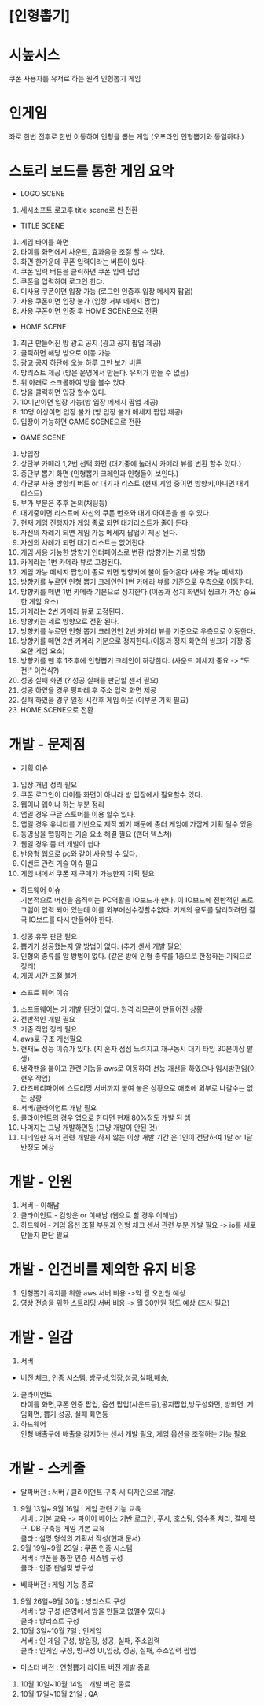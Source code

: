 # [인형뽑기]
# 시높시스
쿠폰 사용자를 유저로 하는 원격 인형뽑기 게임

# 인게임
좌로 한번 전후로 한번 이동하여 인형을 뽑는 게임 (오프라인 인형뽑기와 동일하다.)

# 스토리 보드를 통한 게임 요악
 
* LOGO SCENE
1) 세시소프트 로고후 title scene로 씬 전환

* TITLE SCENE
1) 게임 타이틀 화면 
2) 타이틀 화면에서 사운드, 효과음을 조절 할 수 있다. 
3) 화면 한가운데 쿠폰 입력이라는 버튼이 있다.
4) 쿠폰 입력 버튼을 클릭하면 쿠폰 입력 팝업
5) 쿠폰을 입력하여 로그인 한댜.
6) 미사용 쿠폰이면 입장 가능 (로그인 인증후 입장 메세지 팝업)
7) 사용 쿠폰이면 입장 불가 (입장 거부 메세지 팝업)
8) 사용 쿠폰이면 인증 후 HOME SCENE으로 전환

* HOME SCENE
1) 최근 만들어진 방 광고 공지 (광고 공지 팝업 제공)
2) 클릭하면 해당 방으로 이동 가능
3) 광고 공지 하단에 오늘 하루 그만 보기 버튼
4) 방리스트 제공 (방은 운영에서 만든다. 유저가 만들 수 없음)
5) 위 아래로 스크롤하여 방을 볼수 있다. 
6) 방을 클릭하면 입장 할수 있다. 
7) 10미만이면 입장 가능(방 입장 메세지 팝업 제공)
8) 10명 이상이면 입장 불가 (방 입장 불가 메세지 팝업 제공)
9) 입장이 가능하면 GAME SCENE으로 전환

* GAME SCENE
1) 방입장
2) 상단부 카메라 1,2번 선택 화면 (대기중에 눌러서 카메라 뷰를 변환 할수 있다.)
3) 중단부 뽑기 화면 (인형뽑기 크레인과 인형들이 보인다.)
4) 하단부 사용 방향키 버튼 or 대기자 리스트 (현재 게임 중이면 방향키,아니면 대기 리스트)
5) 부가 부분은 추후 논의(채팅등)
6) 대기중이면 리스트에 자신의 쿠폰 번호와 대기 아이콘을 볼 수 있다. 
7) 현재 게임 진행자가 게임 종료 되면 대기리스트가 줄어 든다. 
8) 자신의 차례기 되면 게임 가능 메세지 팝업이 제공 된다.
9) 자신의 차례가 되면 대기 리스트는 없어진다.
10) 게임 사용 가능한 방향키 인터페이스로 변환 (방향키는 가로 방향)
11) 카메라는 1번 카메라 뷰로 고정된다.
12) 게임 가능 메세지 팝업이 종료 되면 방향키에 불이 들어온다.(사용 가능 메세지)
13) 방향키를 누르면 인형 뽑기 크레인인 1번 카메라 뷰를 기준으로 우측으로 이동한다. 
14) 방향키를 떼면 1번 카메라 기분으로 정지한다.(이동과 정지 화면의 씽크가 가장 중요한 게임 요소)
15) 카메라는 2번 카메라 뷰로 고정된다.
16) 방향키는 세로 방향으로 전환 된다. 
17) 방향키를 누르면 인형 뽑기 크레인인 2번 카메라 뷰를 기준으로 우측으로 이동한다. 
18) 방향키를 떼면 2번 카메라 기분으로 정지한다.(이동과 정지 화면의 씽크가 가장 중요한 게임 요소)
19) 방향키를 뗀 후 1초후에 인형뽑기 크레인이 하강한다. (사운드 메세지 중요 -> "도전!" 이런식?)
20) 성공 실패 화면 (? 성공 실패를 판단할 센서 필요)
21) 성공 하였을 경우 팡파레 후 주소 입력 화면 제공
22) 실패 하였을 경우 일정 시간후 게임 아웃 (이부분 기획 필요) 
23) HOME SCENE으로 전환 


# 개발 - 문제점
* 기획 이슈
1) 입장 개념 정리 필요
2) 쿠폰 로그인이 타이틀 화면이 아니라 방 입장에서 필요할수 있다.
3) 웹이냐 앱이냐 하는 부분 정리 
4) 앱일 경우 구글 스토어를 이용 할수 있다. 
5) 앱일 경우 유니티를 기반으로 제작 되기 때문에 좀더 게임에 가깝게 기획 될수 있음 
6) 동영상을 맵핑하는 기술 요소 해결 필요 (랜더 텍스쳐)
7) 웹일 경우 좀 더 개발이 쉽다. 
8) 반응형 웹으로 pc와 같이 사용할 수 있다. 
9) 이벤트 관련 기술 이슈 필요
10) 게임 내에서 쿠폰 재 구매가 가능한지 기획 필요

* 하드웨어 이슈 <br>
기본적으로 머신을 움직이는 PC역활을 IO보드가 한다. 
이 IO보드에 전반적인 프로그램이 입력 되어 있는데 이를 외부에선수정할수없다.
기계의 용도를 달리하려면 결국 IO보드를 다시 만들어야 한다. 

1) 성공 유무 판단 필요 
2) 뽑기가 성공했는지 알 방법이 없다. (추가 센서 개발 필요)
3) 인형의 종류를 알 방법이 없다. (같은 방에 인형 종류를 1종으로 한정하는 기획으로 정리)
4) 게임 시간 조절 불가 
 
* 소프트 웨어 이슈<br> 
1) 소프트웨어는 기 개발 된것이 없다. 원격 리모콘이 만들어진 상황 
2) 전반적인 개발 필요
3) 기존 작업 정리 필요
4) aws로 구조 개선필요 
5) 현재도 성능 이슈가 있다. (지 혼자 점점 느려지고 재구동시 대기 타임 30분이상 발생)
6) 냉각팬을 붙이고 관련 기능을 aws로 이동하여 선능 개선을 하였으나 임시방편임(이현우 작업)
7) 라즈베리파이에 스트리밍 서버까지 붙여 놓은 상황으로 애초에 외부로 나갈수는 없는 상황
8) 서버/클라이언트 개발 필요
9) 클라이언트의 경우 앱으로 한다면 현재 80%정도 개발 된 셈
10) 나머지는 그냥 개발하면됨 (그냥 개발이 안된 것)
11) 디테일한 유저 관련 개발을 하지 않는 이상 개발 기간 은 1인이 전담하여 1달 or 1달 반정도 예상

# 개발 - 인원
1) 서버 - 이해남
2) 클라이언트 - 김양운 or 이해남 (웹으로 할 경우 이해남)
3) 하드웨어 - 게임 옵션 조절 부분과 인형 체크 센서 관련 부분 개발 필요 -> io를 새로 만들지 판단 필요

# 개발 - 인건비를 제외한 유지 비용
1) 인형뽑기 유지를 위한 aws 서버 비용 ->약 월 오만원 예싱
2) 영상 전송을 위한 스트리밍 서버 비용 -> 월 30만원 정도 예상 (조사 필요)

# 개발 - 일감
1) 서버<br>
- 버전 체크, 인증 시스템, 방구성,입장,성공,실패,배송, 
2) 클라이언트<br>
 타이틀 화면,쿠폰 인증 팝업, 옵션 팝업(사운드등),공지팝업,방구성화면, 방화면, 게임화면, 뽑기 성공, 실패 화면등
3) 하드웨어<br>
인형 배출구에 배출을 감지하는 센서 개발 필요, 게임 옵션을 조절하는 기능 필요

# 개발 - 스케줄
* 알파버전 : 서버 / 클라이언트 구축 새 디자인으로 개발.
1) 9월 13일~ 9월 16일 : 게임 관련 기능 교육<br>
 서버 : 기본 교육 -> 파이어 베이스 기반 로그인, 푸시, 호스팅, 영수증 처리, 결제 복구. DB 구축등 게임 기본 교육<br>
 클라 : 설명 형식의 기획서 작성(현재 문서)<br>
2) 9월 19일~9월 23일 : 쿠폰 인증 시스템<br>
 서버 : 쿠폰을 통한 인증 시스템 구성<br>
 클라 : 인증 판넬및 방구성<br>

* 베타버전 : 게임 기능 종료
1) 9월 26일~9월 30일 : 방리스트 구성<br>
 서버 : 방 구성 (운영에서 방을 만들고 없앨수 있다.)<br>
 클라 : 방리스트 구성<br>
2) 10월 3일~10월 7일 : 인게임<br>
 서버 : 인 게임 구성, 방입장, 성공, 실패, 주소입력<br>
 클라 : 인게임 구성, 방구성 UI,입장, 성공, 실패, 주소입력 팝업<br>
 
* 마스터 버전 : 연형뽑기 라이트 버전 개발 종료
1) 10월 10일~10월 14일 : 개발 버전 종료<br>
2) 10월 17일~10월 21일 :  QA
